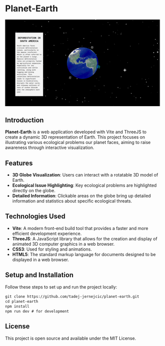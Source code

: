 # Planet-Earth

![Screenshot of planet Earth](screenshot/planet-earth.png)

## Introduction

**Planet-Earth** is a web application developed with Vite and ThreeJS to create a dynamic 3D representation of Earth. This project focuses on illustrating various ecological problems our planet faces, aiming to raise awareness through interactive visualization.

## Features

-   **3D Globe Visualization**: Users can interact with a rotatable 3D model of Earth.
-   **Ecological Issue Highlighting**: Key ecological problems are highlighted directly on the globe.
-   **Detailed Information**: Clickable areas on the globe bring up detailed information and statistics about specific ecological threats.

## Technologies Used

-   **Vite**: A modern front-end build tool that provides a faster and more efficient development experience.
-   **ThreeJS**: A JavaScript library that allows for the creation and display of animated 3D computer graphics in a web browser.
-   **CSS3**: Used for styling and animations.
-   **HTML5**: The standard markup language for documents designed to be displayed in a web browser.

## Setup and Installation

Follow these steps to set up and run the project locally:

    git clone https://github.com/tadej-jernejcic/planet-earth.git
    cd planet-earth
    npm install
    npm run dev # for development

## License

This project is open source and available under the MIT License.
